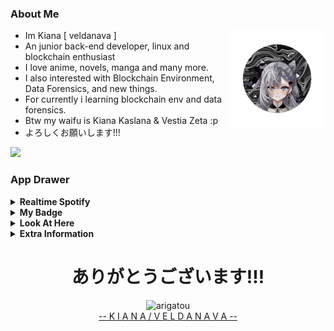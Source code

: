 ### About Me

<img align="right" height="155px" width="155px" alt="kiana" src="https://raw.githubusercontent.com/veldanava/veldanava/main/20230226_212342.png" />

 - Im Kiana [ veldanava ]
 - An junior back-end developer, linux and blockchain enthusiast
 - I love anime, novels, manga and many more.
 - I also interested with Blockchain Environment, Data Forensics, and new things.
 - For currently i learning blockchain env and data forensics.
 - Btw my waifu is Kiana Kaslana & Vestia Zeta :p
 - よろしくお願いします!!!
 
[![](https://visitcount.itsvg.in/api?id=veldanava&icon=2&color=5)](https://visitcount.itsvg.in)

### App Drawer

<details>
 <summary><b>Realtime Spotify</b></summary>

 ### 🎧 Now Listening:
[![spotify-github-profile](https://spotify-github-profile.vercel.app/api/view?uid=tqcpw4r800j5a4pekqtlfj5so&cover_image=true&theme=novatorem&show_offline=false&background_color=121212&bar_color=53b14f&bar_color_cover=false)](https://github.com/kittinan/spotify-github-profile)

</details>

<details>
 <summary><b>My Badge</b></summary>

### 💠 My IBM Badge:
<a href="https://www.credly.com/badges/dc77075f-1a17-44b0-b6ad-88ff0a541a55/public_url"><img src="https://images.credly.com/size/110x110/images/50b96632-6cbb-40b7-ac0e-b83f49ff7f94/image.png" alt="my ibm badge"></a>

### 🛡 My HoloPin Badge:
[![An image of @veldanava's Holopin badges, which is a link to view their full Holopin profile](https://holopin.me/veldanava)](https://holopin.io/@veldanava)

</details>

<details>
 <summary><b>Look At Here</b></summary>
 
### 🌐 Connect With Me:
[![Discord](https://img.shields.io/badge/Discord-%237289DA.svg?logo=discord&logoColor=white)](https://discord.gg/ohmyaleister) [![Facebook](https://img.shields.io/badge/Facebook-%231877F2.svg?logo=Facebook&logoColor=white)](https://facebook.com/miraearchlinux) [![Instagram](https://img.shields.io/badge/Instagram-%23E4405F.svg?logo=Instagram&logoColor=white)](https://instagram.com/alexander.s.kennedy) [![LinkedIn](https://img.shields.io/badge/LinkedIn-%230077B5.svg?logo=linkedin&logoColor=white)](https://linkedin.com/in/mirae-znain) 

</details>

<details>
 <summary><b>Extra Information</b></summary>

### 💻 My Tech Stack:
![CSS3](https://img.shields.io/badge/css3-%231572B6.svg?style=plastic&logo=css3&logoColor=white) ![Java](https://img.shields.io/badge/java-%23ED8B00.svg?style=plastic&logo=java&logoColor=white) ![Python](https://img.shields.io/badge/python-3670A0?style=plastic&logo=python&logoColor=ffdd54) ![TypeScript](https://img.shields.io/badge/typescript-%23007ACC.svg?style=plastic&logo=typescript&logoColor=white) ![PHP](https://img.shields.io/badge/php-%23777BB4.svg?style=plastic&logo=php&logoColor=white) ![HTML5](https://img.shields.io/badge/html5-%23E34F26.svg?style=plastic&logo=html5&logoColor=white) ![JavaScript](https://img.shields.io/badge/javascript-%23323330.svg?style=plastic&logo=javascript&logoColor=%23F7DF1E) ![Azure](https://img.shields.io/badge/azure-%230072C6.svg?style=plastic&logo=azure-devops&logoColor=white) ![Firebase](https://img.shields.io/badge/firebase-%23039BE5.svg?style=plastic&logo=firebase) ![Heroku](https://img.shields.io/badge/heroku-%23430098.svg?style=plastic&logo=heroku&logoColor=white) ![Vercel](https://img.shields.io/badge/vercel-%23000000.svg?style=plastic&logo=vercel&logoColor=white) ![Angular](https://img.shields.io/badge/angular-%23DD0031.svg?style=plastic&logo=angular&logoColor=white) ![Ember](https://img.shields.io/badge/ember-1C1E24?style=plastic&logo=ember.js&logoColor=#D04A37) ![Express.js](https://img.shields.io/badge/express.js-%23404d59.svg?style=plastic&logo=express&logoColor=%2361DAFB) ![Flask](https://img.shields.io/badge/flask-%23000.svg?style=plastic&logo=flask&logoColor=white) ![Laravel](https://img.shields.io/badge/laravel-%23FF2D20.svg?style=plastic&logo=laravel&logoColor=white) ![NPM](https://img.shields.io/badge/NPM-%23000000.svg?style=plastic&logo=npm&logoColor=white) ![NodeJS](https://img.shields.io/badge/node.js-6DA55F?style=plastic&logo=node.js&logoColor=white) ![React](https://img.shields.io/badge/react-%2320232a.svg?style=plastic&logo=react&logoColor=%2361DAFB) ![Pug](https://img.shields.io/badge/Pug-FFF?style=plastic&logo=pug&logoColor=A86454) ![TailwindCSS](https://img.shields.io/badge/tailwindcss-%2338B2AC.svg?style=plastic&logo=tailwind-css&logoColor=white) ![Svelte](https://img.shields.io/badge/svelte-%23f1413d.svg?style=plastic&logo=svelte&logoColor=white) ![Vue.js](https://img.shields.io/badge/vuejs-%2335495e.svg?style=plastic&logo=vuedotjs&logoColor=%234FC08D) ![Threejs](https://img.shields.io/badge/threejs-black?style=plastic&logo=three.js&logoColor=white) ![Apache](https://img.shields.io/badge/apache-%23D42029.svg?style=plastic&logo=apache&logoColor=white) ![MariaDB](https://img.shields.io/badge/MariaDB-003545?style=plastic&logo=mariadb&logoColor=white) ![MySQL](https://img.shields.io/badge/mysql-%2300f.svg?style=plastic&logo=mysql&logoColor=white) ![MongoDB](https://img.shields.io/badge/MongoDB-%234ea94b.svg?style=plastic&logo=mongodb&logoColor=white) ![Blender](https://img.shields.io/badge/blender-%23F5792A.svg?style=plastic&logo=blender&logoColor=white) ![Gimp Gnu Image Manipulation Program](https://img.shields.io/badge/Gimp-657D8B?style=plastic&logo=gimp&logoColor=FFFFFF) ![Adobe Photoshop](https://img.shields.io/badge/adobephotoshop-%2331A8FF.svg?style=plastic&logo=adobephotoshop&logoColor=white) 	![Figma](https://img.shields.io/badge/figma-%23F24E1E.svg?style=plastic&logo=figma&logoColor=white) ![Postman](https://img.shields.io/badge/Postman-FF6C37?style=plastic&logo=postman&logoColor=white)

### 📊 GitHub Stats:
![](https://github-readme-stats.vercel.app/api?username=veldanava&theme=dark&hide_border=true&include_all_commits=false&count_private=false)<br/>
![](https://github-readme-streak-stats.herokuapp.com/?user=veldanava&theme=dark&hide_border=true)<br/>
![](https://github-readme-stats.vercel.app/api/top-langs/?username=veldanava&theme=dark&hide_border=true&include_all_commits=false&count_private=false&layout=compact)

### ✍️ Random Dev Quote For My Motivation
![](https://quotes-github-readme.vercel.app/api?type=horizontal&theme=dark)

 </details>
 
 <div align="center">
  <h1>ありがとうございます!!!</h1> 
   <img src="https://media.tenor.com/pMZ59iJGzG4AAAAC/lovelab-anime.gif" alt="arigatou"/>
   <br>
    <a href="https://www.znaindev.my.id">-- K I A N A  /  V E L D A N A V A --</a>
 </div>
